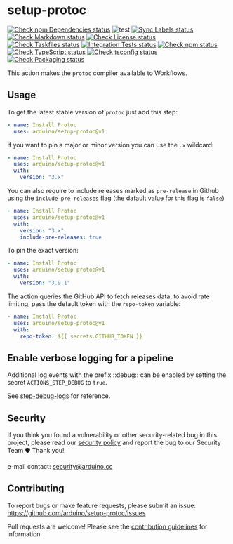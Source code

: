 # setup-protoc

[![Check npm Dependencies status](https://github.com/arduino/setup-protoc/actions/workflows/check-npm-dependencies-task.yml/badge.svg)](https://github.com/arduino/setup-protoc/actions/workflows/check-npm-dependencies-task.yml)
![test](https://github.com/arduino/setup-protoc/workflows/test/badge.svg)
[![Sync Labels status](https://github.com/arduino/setup-protoc/actions/workflows/sync-labels-npm.yml/badge.svg)](https://github.com/arduino/setup-protoc/actions/workflows/sync-labels-npm.yml)
[![Check Markdown status](https://github.com/arduino/setup-protoc/actions/workflows/check-markdown-task.yml/badge.svg)](https://github.com/arduino/setup-protoc/actions/workflows/check-markdown-task.yml)
[![Check License status](https://github.com/arduino/setup-protoc/actions/workflows/check-license.yml/badge.svg)](https://github.com/arduino/setup-protoc/actions/workflows/check-license.yml)
[![Check Taskfiles status](https://github.com/arduino/setup-protoc/actions/workflows/check-taskfiles.yml/badge.svg)](https://github.com/arduino/setup-protoc/actions/workflows/check-taskfiles.yml)
[![Integration Tests status](https://github.com/arduino/setup-protoc/actions/workflows/test-integration.yml/badge.svg)](https://github.com/arduino/setup-protoc/actions/workflows/test-integration.yml)
[![Check npm status](https://github.com/arduino/setup-protoc/actions/workflows/check-npm-task.yml/badge.svg)](https://github.com/arduino/setup-protoc/actions/workflows/check-npm-task.yml)
[![Check TypeScript status](https://github.com/arduino/setup-protoc/actions/workflows/check-typescript-task.yml/badge.svg)](https://github.com/arduino/setup-protoc/actions/workflows/check-typescript-task.yml)
[![Check tsconfig status](https://github.com/arduino/setup-protoc/actions/workflows/check-tsconfig-task.yml/badge.svg)](https://github.com/arduino/setup-protoc/actions/workflows/check-tsconfig-task.yml)
[![Check Packaging status](https://github.com/arduino/setup-protoc/actions/workflows/check-packaging-ncc-typescript-npm.yml/badge.svg)](https://github.com/arduino/setup-protoc/actions/workflows/check-packaging-ncc-typescript-npm.yml)

This action makes the `protoc` compiler available to Workflows.

## Usage

To get the latest stable version of `protoc` just add this step:

```yaml
- name: Install Protoc
  uses: arduino/setup-protoc@v1
```

If you want to pin a major or minor version you can use the `.x` wildcard:

```yaml
- name: Install Protoc
  uses: arduino/setup-protoc@v1
  with:
    version: "3.x"
```

You can also require to include releases marked as `pre-release` in Github using the `include-pre-releases` flag (the dafault value for this flag is `false`)

```yaml
- name: Install Protoc
  uses: arduino/setup-protoc@v1
  with:
    version: "3.x"
    include-pre-releases: true
```

To pin the exact version:

```yaml
- name: Install Protoc
  uses: arduino/setup-protoc@v1
  with:
    version: "3.9.1"
```

The action queries the GitHub API to fetch releases data, to avoid rate limiting,
pass the default token with the `repo-token` variable:

```yaml
- name: Install Protoc
  uses: arduino/setup-protoc@v1
  with:
    repo-token: ${{ secrets.GITHUB_TOKEN }}
```

## Enable verbose logging for a pipeline

Additional log events with the prefix ::debug:: can be enabled by setting the secret `ACTIONS_STEP_DEBUG` to `true`.

See [step-debug-logs](https://github.com/actions/toolkit/blob/master/docs/action-debugging.md#step-debug-logs) for reference.

## Security

If you think you found a vulnerability or other security-related bug in this project, please read our
[security policy](https://github.com/arduino/setup-protoc/security/policy) and report the bug to our Security Team 🛡️
Thank you!

e-mail contact: security@arduino.cc

## Contributing

To report bugs or make feature requests, please submit an issue: https://github.com/arduino/setup-protoc/issues

Pull requests are welcome! Please see the [contribution guidelines](.github/CONTRIBUTING.md) for information.
